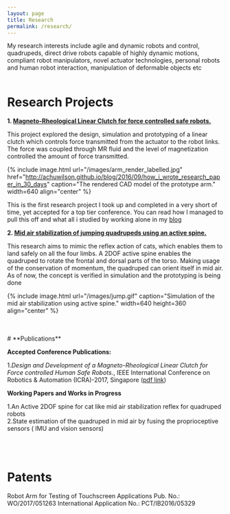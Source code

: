 ```yaml
---
layout: page
title: Research
permalink: /research/
---
```


My research interests include agile and dynamic robots and control, quadrupeds, direct drive robots capable of highly dynamic motions, compliant robot manipulators, novel actuator technologies, personal robots and human robot interaction, manipulation of deformable objects etc


<hr style="clear:both;visibility: hidden;" />  


# **Research Projects**

**1. [Magneto-Rheological Linear Clutch for force controlled safe robots.](http://achuwilson.github.io/blog/2016/09/how_i_wrote_research_paper_in_30_days/)**

This project explored the design, simulation and prototyping of a linear clutch which controls force transmitted from the actuator to the robot links.  The force was coupled through MR fluid and the level of magnetization controlled the amount of force transmitted.


{% include image.html url="/images/arm_render_labelled.jpg" href="http://achuwilson.github.io/blog/2016/09/how_i_wrote_research_paper_in_30_days" caption="The rendered CAD model of the prototype arm."  width=640 align="center" %}

 This is the first research project I took up and completed in a very short of time, yet accepted for a top tier conference. You can read how I managed to pull this off and what all i studied by working alone in my [blog](http://achuwilson.github.io/blog/2016/09/how_i_wrote_research_paper_in_30_days/)




**2. [Mid air stabilization of jumping quadrupeds using an active spine.](#)**

This research aims to mimic the reflex action of cats, which enables them to land safely on all the four limbs. A 2DOF active spine enables  the quadruped to rotate the frontal and dorsal parts of the torso. Making usage of the conservation of momentum, the quadruped can orient itself in mid air. As of now, the concept is verified in simulation and the prototyping is being done

{% include image.html url="/images/jump.gif"  caption="Simulation of the mid air stabilization using active spine."  width=640 height=360 align="center" %}




<br>
<br>
# **Publications**


**Accepted Conference Publications:**

1.*Design and Development of a Magneto-Rheological Linear Clutch for Force controlled Human Safe Robots*., IEEE International Conference on Robotics & Automation (ICRA)-2017, Singapore ([pdf link](https://drive.google.com/open?id=0B1VQQE8L69dvdmtrUjZMck9HOWM))



**Working Papers and Works in Progress**

1.An Active 2DOF spine for cat like mid air stabilization reflex for quadruped robots
<br>
2.State estimation of the quadruped in mid air by fusing the proprioceptive sensors ( IMU and vision sensors)



<br>
<br>


# **Patents**

Robot Arm for Testing of Touchscreen Applications
Pub. No.: WO/2017/051263
International Application No.: PCT/IB2016/05329
